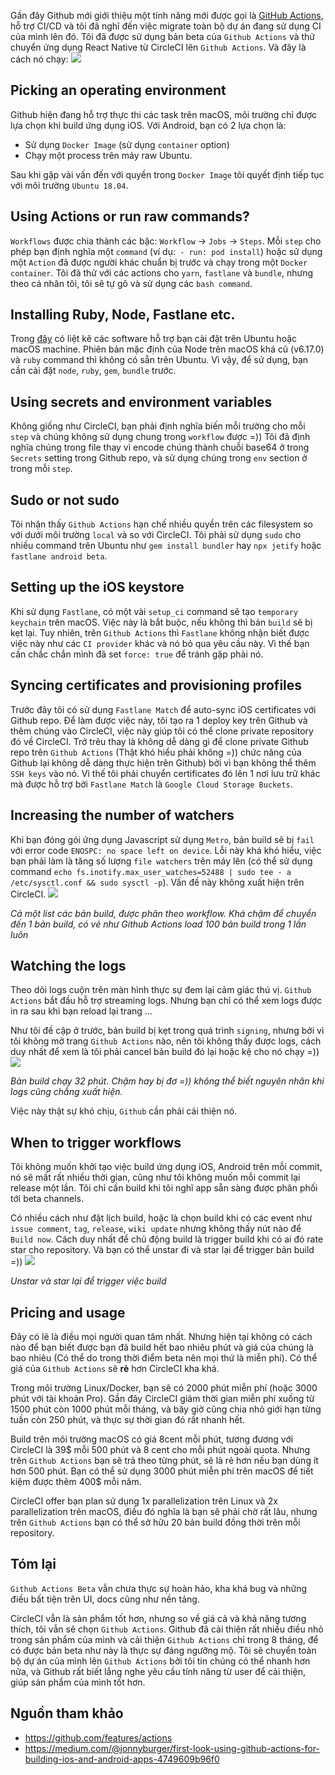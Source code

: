 Gần đây Github mới giới thiệu một tính năng mới được gọi là [GitHub Actions](https://github.com/features/actions), hỗ trợ CI/CD và tôi đã nghĩ đến việc migrate toàn bộ dự án đang sử dụng CI của mình lên đó. Tôi đã được  sử dụng bản beta của `Github Actions` và thử chuyển ứng dụng React Native  từ CircleCI lên `Github Actions`. Và đây là cách nó chạy: 
![](https://images.viblo.asia/a53c8546-ffe5-4560-85e7-917049c950c3.jpeg)

## Picking an operating environment
Github hiện đang hỗ trợ thực thi các task trên macOS, môi trường chỉ được lựa chọn khi build ứng dụng iOS. Với Android, bạn có 2 lựa chọn là:

- Sử dụng `Docker Image` (sử dụng  `container` option)
- Chạy một process trên máy raw Ubuntu.

Sau khi gặp vài vấn đến với quyền trong `Docker Image` tôi quyết định tiếp tục với môi trường `Ubuntu 18.04`.

## Using Actions or run raw commands?

`Workflows` được chia thành các bậc: `Workflow` -> `Jobs` -> `Steps`. Mỗi `step` cho phép bạn định nghĩa một `command` (ví dụ:` - run: pod install`) hoặc sử dụng một `Action` đã được người khác chuẩn bị trước và chạy trong một `Docker container`. Tôi đã thử với các actions cho `yarn`, `fastlane` và `bundle`, nhưng theo cá nhân tôi, tôi sẽ tự gõ và sử dụng các `bash command`.

## Installing Ruby, Node, Fastlane etc.
Trong [đây](https://help.github.com/en/articles/software-in-virtual-environments-for-github-actions) có liệt kê các software hỗ trợ bạn cài đặt trên Ubuntu hoặc macOS machine. Phiên bản mặc định của Node trên macOS khá cũ (v6.17.0) và `ruby` command thì không có sẵn trên Ubuntu. Vì vậy, để sử dụng, bạn cần cài đặt `node`, `ruby`, `gem`, `bundle` trước.

## Using secrets and environment variables
Không giống như CircleCI, bạn phải định nghĩa biến mỗi trường cho mỗi `step` và chúng không sử dụng chung trong `workflow` được =)) Tôi đã định nghĩa chúng trong file thay vì encode chúng thành chuỗi base64 ở trong `Secrets` setting trong Github repo, và sử dụng chúng trong `env` section ở trong mỗi `step`. 

## Sudo or not sudo
Tôi nhận thấy `Github Actions` hạn chế nhiều quyền trên các filesystem so với dưới môi trường `local` và so với CircleCI. Tôi phải sử dụng `sudo` cho nhiều command trên Ubuntu như `gem install bundler` hay `npx jetify` hoặc `fastlane android beta`.

## Setting up the iOS keystore
Khi sử dụng `Fastlane`, có một vài `setup_ci` command sẽ tạo `temporary keychain` trên macOS. Việc này là bắt buộc, nếu không thì bản `build` sẽ bị kẹt lại. Tuy nhiên, trên `Github Actions` thì `Fastlane` không nhận biết được việc này như các `CI provider` khác và nó bỏ qua yêu cầu này. Vì thế bạn cần chắc chắn mình đã set `force: true` để tránh gặp phải nó.

## Syncing certificates and provisioning profiles
Trước đây tôi có sử dụng `Fastlane Match` để auto-sync iOS certificates với Github repo. Để làm được việc này, tôi tạo ra 1 deploy key trên Github và thêm chúng vào CircleCI, việc này giúp tôi có thể clone private repository đó về CircleCI. Trớ trêu thay là không dễ dàng gì để clone private Github repo trên `Github Actions` (Thật khó hiểu phải không =)) chức năng của Github lại không dễ dàng thực hiện trên Github) bởi vì bạn không thể thêm `SSH keys` vào nó. Vì thế tôi phải chuyển certificates đó lên 1 nơi lưu trữ khác mà được hỗ trợ bởi `Fastlane Match` là `Google Cloud Storage Buckets`.

## Increasing the number of watchers
Khi bạn đóng gói ứng dụng Javascript sử dụng `Metro`, bản build sẽ bị `fail` với error code `ENOSPC: no space left on device`. Lỗi này khá khó hiểu, việc bạn phải làm là tăng số lượng `file watchers` trên máy lên (có thể sử dụng command `echo fs.inotify.max_user_watches=52488 | sudo tee - a /etc/sysctl.conf && sudo sysctl -p`). Vấn đề này không xuất hiện trên CircleCI.
![](https://images.viblo.asia/54fe10a6-c259-4e7f-b185-e6d8369b9b05.png)

*Cả một list các bản build, được phân theo workflow. Khá chậm để chuyển đến 1 bản build, có vẻ như Github Actions load 100 bản build trong 1 lần luôn*

## Watching the logs
Theo dõi logs cuộn trên màn hình thực sự đem lại cảm giác thú vị. `Github Actions` bắt đầu hỗ trợ streaming logs. Nhưng bạn chỉ có thể xem logs được in ra sau khi bạn reload lại trang ...

Như tôi đề cập ở trước, bản build bị kẹt trong quá trình `signing`, nhưng bởi vì tôi không mở trang `Github Actions` nào, nên tôi không thấy được logs, cách duy nhất để xem là tôi phải cancel bản build đó lại hoặc kệ cho nó chạy =))
![](https://images.viblo.asia/d69c9e67-2906-4f11-8158-b0693c1ed0db.png)

*Bản build chạy 32 phút. Chậm hay bị đơ =)) không thể biết nguyên nhân khi logs cũng chẳng xuất hiện.*

Việc này thật sự khó chịu, `Github` cần phải cải thiện nó.

## When to trigger workflows
Tôi không muốn khởi tạo việc build ứng dụng iOS, Android trên mỗi commit, nó sẽ mất rất nhiều thời gian, cũng như tôi không muốn mỗi commit lại release một lần. Tôi chỉ cần build khi tôi nghĩ app sẵn sàng được phân phối tới beta channels.

Có nhiều cách như đặt lịch build, hoặc là chọn build khi có các event như `issue comment`, `tag`, `release`, `wiki update` nhưng không thấy nút nào để `Build now`.
Cách duy nhất để chủ động build là trigger build khi có ai đó rate star cho repository. Và bạn có thể unstar đi và star lại để trigger bản build =)) 
![](https://images.viblo.asia/b0e1212c-b28c-418f-8e28-3d903b5c1f34.png)

*Unstar và star lại để trigger việc build*

## Pricing and usage
Đây có lẽ là điều mọi người quan tâm nhất.  Nhưng hiện tại không có cách nào để bạn biết được bạn đã build hết bao nhiêu phút và giá của chúng là bao nhiêu (Có thể do trong thời điểm beta nên mọi thứ là miễn phí). Có thể giá của `Github Actions` sẽ **rẻ** hơn CircleCI kha khá. 

Trong môi trường Linux/Docker, bạn sẽ có 2000 phút miễn phí (hoặc 3000 phút với tài khoản Pro). Gần đây CircleCI  giảm thời gian miễn phí xuống từ 1500 phút còn 1000 phút mỗi tháng, và bây giờ cũng chia nhỏ giới hạn từng tuần còn 250 phút, và thực sự thời gian đó rất nhanh hết.

Build trên môi trường macOS có giá 8cent mỗi phút, tương đương với CircleCI là 39$ mỗi 500 phút và 8 cent cho mỗi phút ngoài quota. Nhưng trên `Github Actions` bạn sẽ trả theo từng phút, sẽ là rẻ hơn nếu bạn dùng ít hơn 500 phút. Bạn có thể sử dụng 3000 phút miễn phí trên macOS để tiết kiệm được thêm 400$ mỗi năm.

CircleCI offer bạn plan sử dụng 1x parallelization trên Linux và 2x parallelization trên macOS, điều đó nghĩa là bạn sẽ phải chờ rất lâu, nhưng trên `Github Actions` bạn có thể sở hữu 20 bản build đồng thời trên mỗi repository.

## Tóm lại
`Github Actions Beta` vẫn chưa thực sự hoàn hảo, kha khá bug và những điều bất tiện trên UI, docs cũng như nền tảng. 

CircleCI vẫn là sản phẩm tốt hơn, nhưng so về giá cả và khả năng tương thích, tôi vẫn sẽ chọn `Github Actions`. 
Github đã cải thiện rất nhiều điều nhỏ trong sản phẩm của mình và cải thiện `Github Actions` chỉ trong 8 tháng, để có được bản beta như này là thực sự đáng ngưỡng mộ. Tôi sẽ chuyển toàn bộ dự án của mình lên `Github Actions` bởi tôi tin chúng có thể nhanh hơn nữa, và Github rất biết lắng nghe yêu cầu tính năng từ user để cải thiện, giúp sản phẩm của mình tốt hơn.

## Nguồn tham khảo
- https://github.com/features/actions
- https://medium.com/@jonnyburger/first-look-using-github-actions-for-building-ios-and-android-apps-4749609b96f0